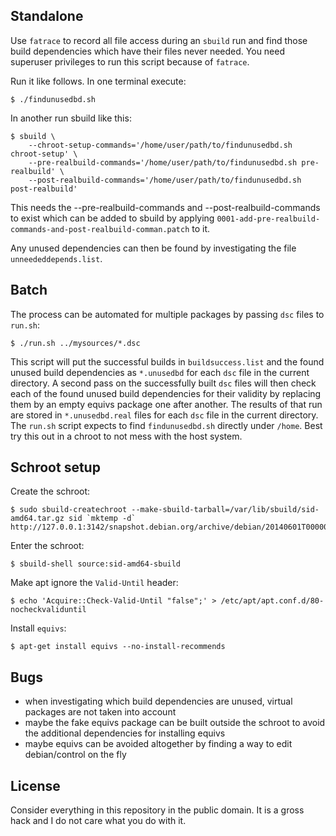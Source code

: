 Standalone
----------

Use `fatrace` to record all file access during an `sbuild` run and find those
build dependencies which have their files never needed. You need superuser
privileges to run this script because of `fatrace`.

Run it like follows. In one terminal execute:

	$ ./findunusedbd.sh

In another run sbuild like this:

	$ sbuild \
		--chroot-setup-commands='/home/user/path/to/findunusedbd.sh chroot-setup' \
		--pre-realbuild-commands='/home/user/path/to/findunusedbd.sh pre-realbuild' \
		--post-realbuild-commands='/home/user/path/to/findunusedbd.sh post-realbuild'

This needs the --pre-realbuild-commands and --post-realbuild-commands to exist
which can be added to sbuild by applying
`0001-add-pre-realbuild-commands-and-post-realbuild-comman.patch` to it.

Any unused dependencies can then be found by investigating the file
`unneededdepends.list`.

Batch
-----

The process can be automated for multiple packages by passing `dsc` files to
`run.sh`:

	$ ./run.sh ../mysources/*.dsc

This script will put the successful builds in `buildsuccess.list` and the found
unused build dependencies as `*.unusedbd` for each `dsc` file in the current
directory. A second pass on the successfully built `dsc` files will then check
each of the found unused build dependencies for their validity by replacing
them by an empty equivs package one after another. The results of that run are
stored in `*.unusedbd.real` files for each `dsc` file in the current directory.
The `run.sh` script expects to find `findunusedbd.sh` directly under `/home`.
Best try this out in a chroot to not mess with the host system.

Schroot setup
-------------

Create the schroot:

	$ sudo sbuild-createchroot --make-sbuild-tarball=/var/lib/sbuild/sid-amd64.tar.gz sid `mktemp -d` http://127.0.0.1:3142/snapshot.debian.org/archive/debian/20140601T000000Z

Enter the schroot:

	$ sbuild-shell source:sid-amd64-sbuild

Make apt ignore the `Valid-Until` header:

	$ echo 'Acquire::Check-Valid-Until "false";' > /etc/apt/apt.conf.d/80-nocheckvaliduntil

Install `equivs`:

	$ apt-get install equivs --no-install-recommends

Bugs
----

 - when investigating which build dependencies are unused, virtual packages are not taken into account
 - maybe the fake equivs package can be built outside the schroot to avoid the additional dependencies for installing equivs
 - maybe equivs can be avoided altogether by finding a way to edit debian/control on the fly

License
-------

Consider everything in this repository in the public domain. It is a gross hack
and I do not care what you do with it.
